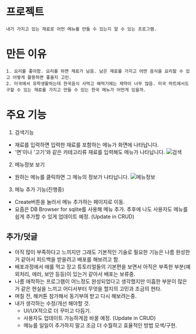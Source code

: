 # 프로젝트
    내가 가지고 있는 재료로 어떤 메뉴를 만들 수 있는지 알 수 있는 프로그램.

# 만든 이유
    1. 요리를 좋아함. 요리를 하면 재료가 남음. 남은 재료를 가지고 어떤 음식을 요리할 수 있고 어떻게 활용하면 좋을지 고민. 
    2. 미국에서 유학생활하는데 한국음식 사먹고 해먹기에는 제약이 너무 많음. 미국 마트에서도 구할 수 있는 재료를 가지고 만들 수 있는 한국 메뉴가 어떤게 있을까.

# 주요 기능
  1. 검색기능
  - 재료를 입력하면 입력한 재료를 포함하는 메뉴가 화면에 나타납니다.
  - '면'이나 '고기'와 같은 카테고리류 재료를 입력해도 메뉴가 나타납니다.
  ![검색](https://user-images.githubusercontent.com/46705205/96361916-9c343100-1164-11eb-9b1d-117cd2f2c428.gif)

  2. 메뉴정보 보기
  - 원하는 메뉴를 클릭하면 그 메뉴의 정보가 나타납니다.
  ![메뉴정보](https://user-images.githubusercontent.com/46705205/96362197-98091300-1166-11eb-8d81-ede4acdaf100.gif)



  3. 메뉴 추가 기능(진행중)
  - Create버튼을 눌러서 메뉴 추가하는 페이지로 이동.
  - 요즘은 DB Browser for sqlite를 사용해 메뉴 추가. 추후에 나도 사용자도 메뉴를 쉽게 추가할 수 있게 업데이트 예정. (Update in CRUD)

## 추가/덧글
- 아직 많이 부족하다고 느끼지만 그래도 기본적인 기술로 필요한 기능은 나름 완성한 거 같아서 피드백을 받을려고 배포를 해보려고 함. 
- 배포과정에서 애를 먹고 장고 튜토리얼들의 기본편을 보면서 아직은 부족한 부분(예외처리, 에러, 보안 등등)이 있는거 같아서 배포는 보류중. 
- 나름 애착하는 프로그램이 어느정도 완성되었다고 생각했지만 미흡한 부분이 많은 거 같은 현실을 느끼고 어디서부터 무엇을 할지의 고민과 조금의 현타. 
- 며칠 전, 해커톤 참가해서 동기부여 받고 다시 해보려는중. 
- 내가 생각하는 수정/개선 해야할 것. 
  - UI/UX적으로 더 꾸미고 다듬기. 
  - 사용자도 업데이트 가능하게끔 바꿀 예정. (Update in CRUD) 
  - 메뉴를 일일이 추가하지 말고 조금 더 수월하고 효율적인 방법 모색/구현. 


